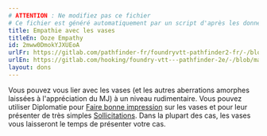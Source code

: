 ```yaml
---
# ATTENTION : Ne modifiez pas ce fichier
# Ce fichier est généré automatiquement par un script d'après les données du module Foundry VTT officiel et de sa traduction
title: Empathie avec les vases
titleEn: Ooze Empathy
id: 2mww0DmokYJXUEoA
urlFr: https://gitlab.com/pathfinder-fr/foundryvtt-pathfinder2-fr/-/blob/master/data/feats/2mww0DmokYJXUEoA.htm
urlEn: https://gitlab.com/hooking/foundry-vtt---pathfinder-2e/-/blob/master/packs/data/feats.db/ooze-empathy.json
layout: dons
---
```

Vous pouvez vous lier avec les vases (et les autres aberrations amorphes laissées à l'appréciation du MJ) à un niveau rudimentaire. Vous pouvez utiliser Diplomatie pour [Faire bonne impression](../actions/faire-bonne-impression.md) sur les vases et pour leur présenter de très simples [Sollicitations](../actions/solliciter.md). Dans la plupart des cas, les vases vous laisseront le temps de présenter votre cas.
